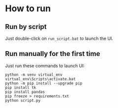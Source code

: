 # How to run

## Run by script

Just double-click on `run_script.bat` to launch the UI.

## Run manually for the first time

Just run these commands to launch UI:

```batch
python -m venv virtual_env
virtual_env\Scripts\activate.bat
python -m pip install --upgrade pip
pip install tk
pip install pandas
pip freeze > requirements.txt
python script.py
```
